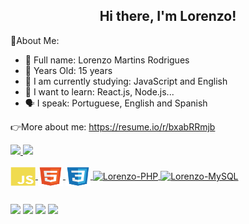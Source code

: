 <h2 align="center">
   Hi there, I'm Lorenzo!
</h2>


:bookmark_tabs:About Me:
- :thinking: Full name: Lorenzo Martins Rodrigues
- 💪 Years Old: 15 years
- :thinking: I am currently studying: JavaScript and English
- :seedling: I want to learn: React.js, Node.js...
- :speaking_head: I speak: Portuguese, English and Spanish 

👉More about me: https://resume.io/r/bxabRRmjb


<div>
  <a href="https://beacons.ai/lorenzonfts">
  <img height="180em" src="https://github-readme-stats.vercel.app/api?username=lorenzonfts&show_icons=true&theme=dark&include_all_commits=true&count_private=true"/>
  <img height="180em" src="https://github-readme-stats.vercel.app/api/top-langs/?username=lorenzonfts&layout=compact&langs_count=16&theme=dark"/>
</div>
  
<div style="display: inline_block"><br>
  <img align="center" alt="Lorenzo-Js" height="30" width="40" src="https://raw.githubusercontent.com/devicons/devicon/master/icons/javascript/javascript-plain.svg">
  <img align="center" alt="Lorenzo-HTML" height="30" width="40" src="https://raw.githubusercontent.com/devicons/devicon/master/icons/html5/html5-original.svg">
  <img align="center" alt="Lorenzo-CSS" height="30" width="40" src="https://raw.githubusercontent.com/devicons/devicon/master/icons/css3/css3-original.svg">
  <img align="center" alt="Lorenzo-PHP" height="30" width="40" src="https://www.php.net/images/logos/new-php-logo.svg">
  <img align="center" alt="Lorenzo-MySQL" height="30" width="40" src="https://cdn.icon-icons.com/icons2/1381/PNG/512/mysqlworkbench_93532.png">

</div>
  
##
  
  
<div>
  <a href="https://www.youtube.com/Lorenzonfts" target="_blank"><img src="https://img.shields.io/badge/YouTube-FF0000?style=for-the-badge&logo=youtube&logoColor=white" target="_blank"></a>
  <a href="https://instagram.com/lorenzonfts" target="_blank"><img src="https://img.shields.io/badge/-Instagram-%23E4405F?style=for-the-badge&logo=instagram&logoColor=white" target="_blank"></a>
  <a href = "mailto:lorenzomartins1321@gmail.com"><img src="https://img.shields.io/badge/Gmail-D14836?style=for-the-badge&logo=gmail&logoColor=white" target="_blank"></a>
  <a href="https://www.linkedin.com/in/lorenzonfts/" target="_blank"><img src="https://img.shields.io/badge/-LinkedIn-%230077B5?style=for-the-badge&logo=linkedin&logoColor=white" target="_blank"></a>   
</div>


